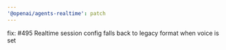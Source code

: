 ```yaml
---
'@openai/agents-realtime': patch
---
```


fix: #495 Realtime session config falls back to legacy format when voice is set
